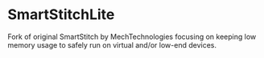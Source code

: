 # SmartStitchLite
Fork of original SmartStitch by MechTechnologies focusing on keeping low memory usage to safely run on virtual and/or low-end devices.

